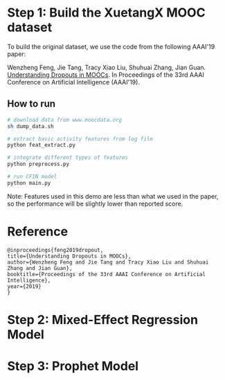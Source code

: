 # Step 1: Build the XuetangX MOOC dataset

To build the original dataset, we use the code from the following AAAI'19 paper:

Wenzheng Feng, Jie Tang, Tracy Xiao Liu, Shuhuai Zhang, Jian Guan. [Understanding Dropouts in MOOCs](http://keg.cs.tsinghua.edu.cn/jietang/publications/AAAI19-Feng-dropout-moocs.pdf). In Proceedings of the 33rd AAAI Conference on Artificial Intelligence (AAAI'19).

## How to run

```bash
# download data from www.moocdata.org
sh dump_data.sh

# extract basic activity features from log file
python feat_extract.py

# integrate different types of features
python preprocess.py

# run CFIN model
python main.py
```
Note: Features used in this demo are less than what we used in the paper, so the performance will be slightly lower than reported score.

# Reference
```
@inproceedings{feng2019dropout,
title={Understanding Dropouts in MOOCs},
author={Wenzheng Feng and Jie Tang and Tracy Xiao Liu and Shuhuai Zhang and Jian Guan},
booktitle={Proceedings of the 33rd AAAI Conference on Artificial Intelligence},
year={2019}
}
```
# Step 2: Mixed-Effect Regression Model

# Step 3: Prophet Model
